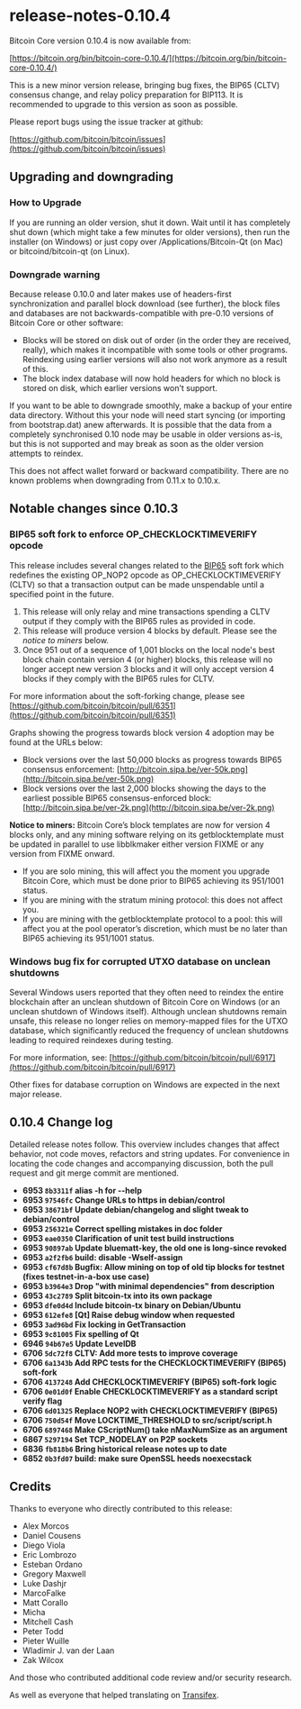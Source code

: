 # release-notes-0.10.4

Bitcoin Core version 0.10.4 is now available from:

[https://bitcoin.org/bin/bitcoin-core-0.10.4/](https://bitcoin.org/bin/bitcoin-core-0.10.4/)

This is a new minor version release, bringing bug fixes, the BIP65 \(CLTV\) consensus change, and relay policy preparation for BIP113. It is recommended to upgrade to this version as soon as possible.

Please report bugs using the issue tracker at github:

[https://github.com/bitcoin/bitcoin/issues](https://github.com/bitcoin/bitcoin/issues)

## Upgrading and downgrading

### How to Upgrade

If you are running an older version, shut it down. Wait until it has completely shut down \(which might take a few minutes for older versions\), then run the installer \(on Windows\) or just copy over /Applications/Bitcoin-Qt \(on Mac\) or bitcoind/bitcoin-qt \(on Linux\).

### Downgrade warning

Because release 0.10.0 and later makes use of headers-first synchronization and parallel block download \(see further\), the block files and databases are not backwards-compatible with pre-0.10 versions of Bitcoin Core or other software:

* Blocks will be stored on disk out of order \(in the order they are received, really\), which makes it incompatible with some tools or other programs. Reindexing using earlier versions will also not work anymore as a result of this.
* The block index database will now hold headers for which no block is stored on disk, which earlier versions won't support.

If you want to be able to downgrade smoothly, make a backup of your entire data directory. Without this your node will need start syncing \(or importing from bootstrap.dat\) anew afterwards. It is possible that the data from a completely synchronised 0.10 node may be usable in older versions as-is, but this is not supported and may break as soon as the older version attempts to reindex.

This does not affect wallet forward or backward compatibility. There are no known problems when downgrading from 0.11.x to 0.10.x.

## Notable changes since 0.10.3

### BIP65 soft fork to enforce OP\_CHECKLOCKTIMEVERIFY opcode

This release includes several changes related to the [BIP65](https://github.com/bitcoin/bips/blob/master/bip-0065.mediawiki) soft fork which redefines the existing OP\_NOP2 opcode as OP\_CHECKLOCKTIMEVERIFY \(CLTV\) so that a transaction output can be made unspendable until a specified point in the future.

1. This release will only relay and mine transactions spending a CLTV output if they comply with the BIP65 rules as provided in code.
2. This release will produce version 4 blocks by default. Please see the _notice to miners_ below.
3. Once 951 out of a sequence of 1,001 blocks on the local node's best block chain contain version 4 \(or higher\) blocks, this release will no longer accept new version 3 blocks and it will only accept version 4 blocks if they comply with the BIP65 rules for CLTV.

For more information about the soft-forking change, please see [https://github.com/bitcoin/bitcoin/pull/6351](https://github.com/bitcoin/bitcoin/pull/6351)

Graphs showing the progress towards block version 4 adoption may be found at the URLs below:

* Block versions over the last 50,000 blocks as progress towards BIP65 consensus enforcement: [http://bitcoin.sipa.be/ver-50k.png](http://bitcoin.sipa.be/ver-50k.png)
* Block versions over the last 2,000 blocks showing the days to the earliest possible BIP65 consensus-enforced block: [http://bitcoin.sipa.be/ver-2k.png](http://bitcoin.sipa.be/ver-2k.png)

**Notice to miners:** Bitcoin Core’s block templates are now for version 4 blocks only, and any mining software relying on its getblocktemplate must be updated in parallel to use libblkmaker either version FIXME or any version from FIXME onward.

* If you are solo mining, this will affect you the moment you upgrade Bitcoin Core, which must be done prior to BIP65 achieving its 951/1001 status.
* If you are mining with the stratum mining protocol: this does not affect you.
* If you are mining with the getblocktemplate protocol to a pool: this will affect you at the pool operator’s discretion, which must be no later than BIP65 achieving its 951/1001 status.

### Windows bug fix for corrupted UTXO database on unclean shutdowns

Several Windows users reported that they often need to reindex the entire blockchain after an unclean shutdown of Bitcoin Core on Windows \(or an unclean shutdown of Windows itself\). Although unclean shutdowns remain unsafe, this release no longer relies on memory-mapped files for the UTXO database, which significantly reduced the frequency of unclean shutdowns leading to required reindexes during testing.

For more information, see: [https://github.com/bitcoin/bitcoin/pull/6917](https://github.com/bitcoin/bitcoin/pull/6917)

Other fixes for database corruption on Windows are expected in the next major release.

## 0.10.4 Change log

Detailed release notes follow. This overview includes changes that affect behavior, not code moves, refactors and string updates. For convenience in locating the code changes and accompanying discussion, both the pull request and git merge commit are mentioned.

* **6953 `8b3311f` alias -h for --help**
* **6953 `97546fc` Change URLs to https in debian/control**
* **6953 `38671bf` Update debian/changelog and slight tweak to debian/control**
* **6953 `256321e` Correct spelling mistakes in doc folder**
* **6953 `eae0350` Clarification of unit test build instructions**
* **6953 `90897ab` Update bluematt-key, the old one is long-since revoked**
* **6953 `a2f2fb6` build: disable -Wself-assign**
* **6953 `cf67d8b` Bugfix: Allow mining on top of old tip blocks for testnet \(fixes testnet-in-a-box use case\)**
* **6953 `b3964e3` Drop "with minimal dependencies" from description**
* **6953 `43c2789` Split bitcoin-tx into its own package**
* **6953 `dfe0d4d` Include bitcoin-tx binary on Debian/Ubuntu**
* **6953 `612efe8` \[Qt\] Raise debug window when requested**
* **6953 `3ad96bd` Fix locking in GetTransaction**
* **6953 `9c81005` Fix spelling of Qt**
* **6946 `94b67e5` Update LevelDB**
* **6706 `5dc72f8` CLTV: Add more tests to improve coverage**
* **6706 `6a1343b` Add RPC tests for the CHECKLOCKTIMEVERIFY \(BIP65\) soft-fork**
* **6706 `4137248` Add CHECKLOCKTIMEVERIFY \(BIP65\) soft-fork logic**
* **6706 `0e01d0f` Enable CHECKLOCKTIMEVERIFY as a standard script verify flag**
* **6706 `6d01325` Replace NOP2 with CHECKLOCKTIMEVERIFY \(BIP65\)**
* **6706 `750d54f` Move LOCKTIME\_THRESHOLD to src/script/script.h**
* **6706 `6897468` Make CScriptNum\(\) take nMaxNumSize as an argument**
* **6867 `5297194` Set TCP\_NODELAY on P2P sockets**
* **6836 `fb818b6` Bring historical release notes up to date**
* **6852 `0b3fd07` build: make sure OpenSSL heeds noexecstack**

## Credits

Thanks to everyone who directly contributed to this release:

* Alex Morcos
* Daniel Cousens
* Diego Viola
* Eric Lombrozo
* Esteban Ordano
* Gregory Maxwell
* Luke Dashjr
* MarcoFalke
* Matt Corallo
* Micha
* Mitchell Cash
* Peter Todd
* Pieter Wuille
* Wladimir J. van der Laan
* Zak Wilcox

And those who contributed additional code review and/or security research.

As well as everyone that helped translating on [Transifex](https://www.transifex.com/projects/p/bitcoin/).


